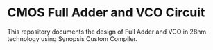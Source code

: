 # CMOS Full Adder and VCO Circuit
This repository documents the  design of Full Adder and VCO in 28nm technology using Synopsis Custom Compiler.

